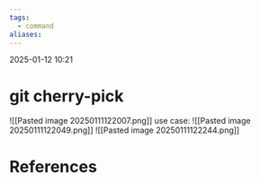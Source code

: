 ```yaml
---
tags:
  - command
aliases:
---
```

2025-01-12 10:21
# git cherry-pick
![[Pasted image 20250111122007.png]]
use case:
![[Pasted image 20250111122049.png]]
![[Pasted image 20250111122244.png]]
# References